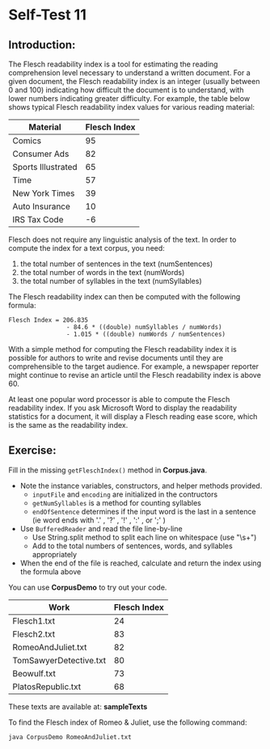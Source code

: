 # Self-Test 11

## Introduction:

The Flesch readability index is a tool for estimating the reading comprehension level necessary to understand a written document. For a given document, the Flesch readability index is an integer (usually between 0 and 100) indicating how difficult the document is to understand, with lower numbers indicating greater difficulty. For example, the table below shows typical Flesch readability index values for various reading material:

| Material            | Flesch Index |
|---------------------|--------------|
| Comics              | 95           |
| Consumer Ads        | 82           |
| Sports Illustrated  | 65           |
| Time                | 57           |
| New York Times      | 39           |
| Auto Insurance      | 10           |
| IRS Tax Code        | -6           |

Flesch does not require any linguistic analysis of the text.
In order to compute the index for a text corpus, you need:

1. the total number of sentences in the text (numSentences)
2. the total number of words in the text (numWords)
3. the total number of syllables in the text (numSyllables)

The Flesch readability index can then be computed with the following formula:

```
Flesch Index = 206.835
                - 84.6 * ((double) numSyllables / numWords)
                - 1.015 * ((double) numWords / numSentences)
```

With a simple method for computing the Flesch readability index it is possible for authors to write and revise documents until they are comprehensible to the target audience. 
For example, a newspaper reporter might continue to revise an article until the Flesch readability index is above 60.

At least one popular word processor is able to compute the Flesch readability index. 
If you ask Microsoft Word to display the readability statistics for a document, it will display a Flesch reading ease score, which is the same as the readability index.

## Exercise:

Fill in the missing `getFleschIndex()` method in **Corpus.java**.

- Note the instance variables, constructors, and helper methods provided. 
  - `inputFile` and `encoding` are initialized in the contructors
  - `getNumSyllables` is a method for counting syllables
  - `endOfSentence` determines if the input word is the last in a sentence (ie word ends with '.' , '?' , '!' , ':' , or ';' )
- Use `BufferedReader` and read the file line-by-line
  - Use String.split method to split each line on whitespace (use "\\s+")
  - Add to the total numbers of sentences, words, and syllables appropriately
- When the end of the file is reached, calculate and return the index using the formula above

You can use **CorpusDemo** to try out your code.

| Work                    | Flesch Index |
|-------------------------|--------------|
| Flesch1.txt             | 24           |
| Flesch2.txt             | 83           |
| RomeoAndJuliet.txt      | 82           |
| TomSawyerDetective.txt  | 80           |
| Beowulf.txt             | 73           |
| PlatosRepublic.txt      | 68           |

These texts are available at: **sampleTexts**

To find the Flesch index of Romeo & Juliet, use the following command:

```java CorpusDemo RomeoAndJuliet.txt```